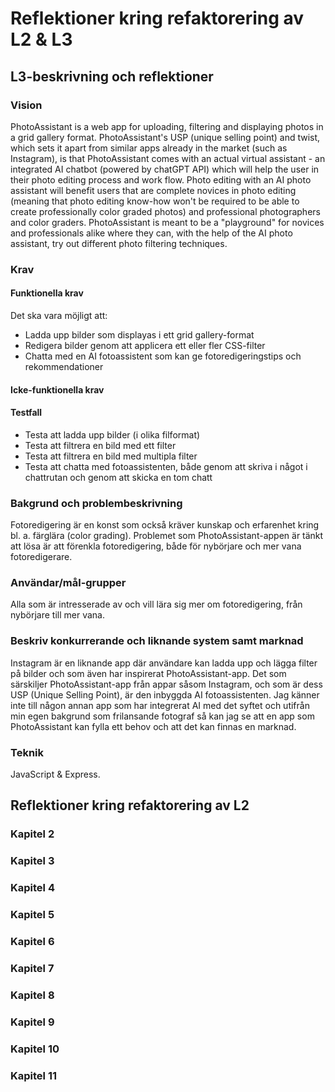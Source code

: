 # Reflektioner kring refaktorering av L2 & L3

## L3-beskrivning och reflektioner

### Vision

PhotoAssistant is a web app for uploading, filtering and displaying photos in a grid gallery format. PhotoAssistant's USP (unique selling point) and twist, which sets it apart from similar apps already in the market (such as Instagram), is that PhotoAssistant comes with an actual virtual assistant - an integrated AI chatbot (powered by chatGPT API) which will help the user in their photo editing process and work flow. Photo editing with an AI photo assistant will benefit users that are complete novices in photo editing (meaning that photo editing know-how won't be required to be able to create professionally color graded photos) and professional photographers and color graders. PhotoAssistant is meant to be a "playground" for novices and professionals alike where they can, with the help of the AI photo assistant, try out different photo filtering techniques.

### Krav

#### Funktionella krav

Det ska vara möjligt att:

* Ladda upp bilder som displayas i ett grid gallery-format
* Redigera bilder genom att applicera ett eller fler CSS-filter
* Chatta med en AI fotoassistent som kan ge fotoredigeringstips och rekommendationer

#### Icke-funktionella krav

#### Testfall

* Testa att ladda upp bilder (i olika filformat)
* Testa att filtrera en bild med ett filter
* Testa att filtrera en bild med multipla filter
* Testa att chatta med fotoassistenten, både genom att skriva i något i chattrutan och genom att skicka en tom chatt

### Bakgrund och problembeskrivning

Fotoredigering är en konst som också kräver kunskap och erfarenhet kring bl. a. färglära (color grading). Problemet som PhotoAssistant-appen är tänkt att lösa är att förenkla fotoredigering, både för nybörjare och mer vana fotoredigerare.

### Användar/mål-grupper

Alla som är intresserade av och vill lära sig mer om fotoredigering, från nybörjare till mer vana.

### Beskriv konkurrerande och liknande system samt marknad

Instagram är en liknande app där användare kan ladda upp och lägga filter på bilder och som även har inspirerat PhotoAssistant-app. Det som särskiljer PhotoAssistant-app från appar såsom Instagram, och som är dess USP (Unique Selling Point), är den inbyggda AI fotoassistenten. Jag känner inte till någon annan app som har integrerat AI med det syftet och utifrån min egen bakgrund som frilansande fotograf så kan jag se att en app som PhotoAssistant kan fylla ett behov och att det kan finnas en marknad.

### Teknik

JavaScript & Express.

## Reflektioner kring refaktorering av L2

### Kapitel 2

### Kapitel 3

### Kapitel 4

### Kapitel 5

### Kapitel 6

### Kapitel 7

### Kapitel 8

### Kapitel 9

### Kapitel 10

### Kapitel 11
